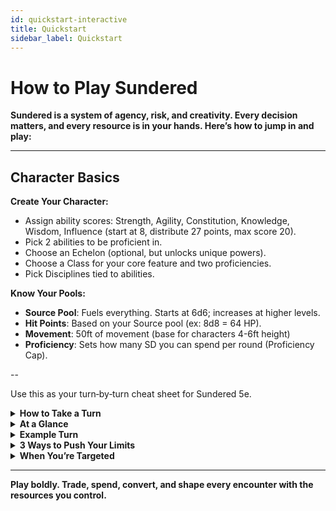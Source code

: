 ```yaml
---
id: quickstart-interactive
title: Quickstart
sidebar_label: Quickstart
---
```


# How to Play Sundered

**Sundered is a system of agency, risk, and creativity. Every decision matters, and every resource is in your hands. Here’s how to jump in and play:**

---

## Character Basics

**Create Your Character:**
- Assign ability scores: Strength, Agility, Constitution, Knowledge, Wisdom, Influence (start at 8, distribute 27 points, max score 20).
- Pick 2 abilities to be proficient in.
- Choose an Echelon (optional, but unlocks unique powers).
- Choose a Class for your core feature and two proficiencies.
- Pick Disciplines tied to abilities.

**Know Your Pools:**
- **Source Pool**: Fuels everything. Starts at 6d6; increases at higher levels.
- **Hit Points**: Based on your Source pool (ex: 8d8 = 64 HP).
- **Movement**: 50ft of movement (base for characters 4-6ft height)
- **Proficiency**: Sets how many SD you can spend per round (Proficiency Cap).

--

Use this as your turn‑by‑turn cheat sheet for Sundered 5e.

<details>
  <summary><strong>How to Take a Turn</strong></summary>

- **Core Action(s)** — Attack, cast, move, or special.
- **Spend Source / Movement** — Take extra actions, enhance attacks, or boost spells.
- **Roll Check** — d20 + Ability Mod (+ Proficiency if proficient) vs target’s relevant ability score.
- **Resolve Outcome** — Deal base damage (**Ability Mod + Proficiency**) plus any SD committed.
- **React / Counter** — Spend SD to block, parry, dodge, or counterspell.
</details>

<details>
  <summary><strong>At a Glance</strong></summary>

- **Base Movement:** 50 ft (adjust by size & Agility).
- **Core Action**: Spend 2SD, 20ft Movement, or 1SD 10ft Movement to Attack, Cast, or special
- **Spell Cost:** Core action + **spell level in SD** (+ up to **Proficiency** for scaling).
- **Movement Trade:** **20 ft ⇒ 1 extra Core Action** or +effect.
- **Replenishment (Combat):** Stressed check, Core action; DC 30 - Constitution Score. On success, regain SD up to proficiency.
- **Scaling:** +1 SD ⇒ + damage/effect (**capped by proficiency**).
</details>

<details>
  <summary><strong>Example Turn</strong></summary>

- **On her turn:** Vera the Ranger uses a **Core Action** to melee attack (**Agility vs target’s Agility**).  
  She spends **2 SD** to make an extra Core Action: attack and commits **+1 SD** to boost its damage.

- **Outside her turn:** An enemy casts a spell targeting her **Constitution**.  
  She spends **3 SD** to **counterspell**, rolling her **Knowledge + Proficiency** vs the caster’s roll.
</details>

<details>
  <summary><strong>3 Ways to Push Your Limits</strong></summary>

- **Movement ⇒ Source** — Trade movement for power at a critical moment.  
- **Movement ⇒ Action** — Turn positioning into immediate offense or defense.  
- **Extra SD for Scaling** — Overpower a hit or extend a spell’s damage/effect.
</details>

<details>
  <summary><strong>When You’re Targeted</strong></summary>

- **Block:** Spend SD; **Strength vs incoming damage** → absorb damage.  
- **Parry:** Spend SD; **Agility vs melee damage**  
- **Counterspell:** Match SD of the spell; roll your **casting ability vs caster’s roll**.

> Tip: Conversions, check formats, and passives live on your sheet—use this page to drive moment‑to‑moment choices.
</details>

---

**Play boldly. Trade, spend, convert, and shape every encounter with the resources you control.**
